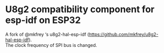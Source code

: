 # U8g2 compatibility component for esp-idf on ESP32
A fork of @mkfrey ‘s u8g2-hal-esp-idf (https://github.com/mkfrey/u8g2-hal-esp-idf).  
The clock frequency of SPI bus is changed.  
